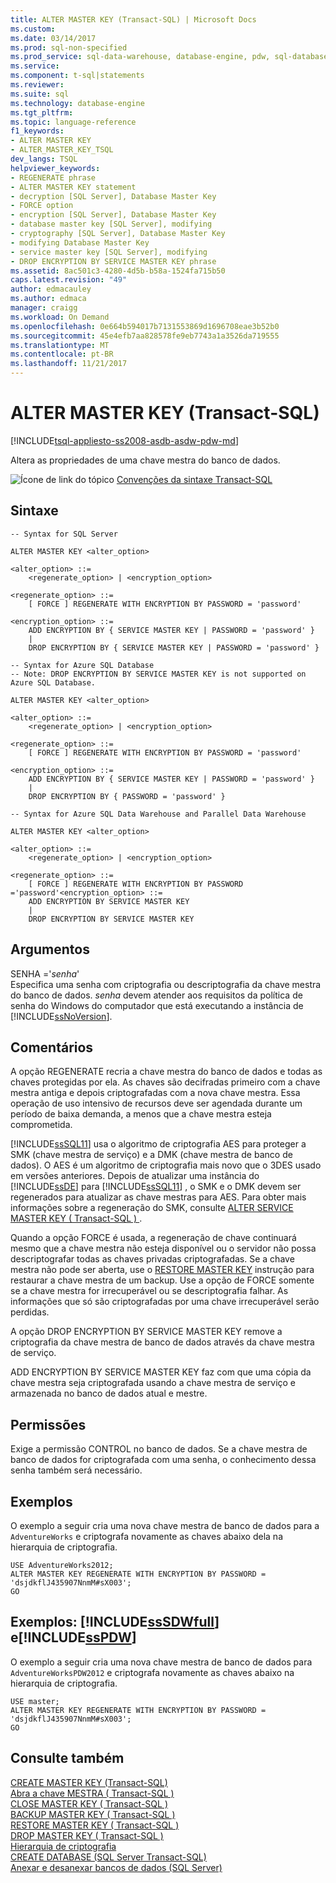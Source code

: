 ```yaml
---
title: ALTER MASTER KEY (Transact-SQL) | Microsoft Docs
ms.custom: 
ms.date: 03/14/2017
ms.prod: sql-non-specified
ms.prod_service: sql-data-warehouse, database-engine, pdw, sql-database
ms.service: 
ms.component: t-sql|statements
ms.reviewer: 
ms.suite: sql
ms.technology: database-engine
ms.tgt_pltfrm: 
ms.topic: language-reference
f1_keywords:
- ALTER MASTER KEY
- ALTER_MASTER_KEY_TSQL
dev_langs: TSQL
helpviewer_keywords:
- REGENERATE phrase
- ALTER MASTER KEY statement
- decryption [SQL Server], Database Master Key
- FORCE option
- encryption [SQL Server], Database Master Key
- database master key [SQL Server], modifying
- cryptography [SQL Server], Database Master Key
- modifying Database Master Key
- service master key [SQL Server], modifying
- DROP ENCRYPTION BY SERVICE MASTER KEY phrase
ms.assetid: 8ac501c3-4280-4d5b-b58a-1524fa715b50
caps.latest.revision: "49"
author: edmacauley
ms.author: edmaca
manager: craigg
ms.workload: On Demand
ms.openlocfilehash: 0e664b594017b7131553869d1696708eae3b52b0
ms.sourcegitcommit: 45e4efb7aa828578fe9eb7743a1a3526da719555
ms.translationtype: MT
ms.contentlocale: pt-BR
ms.lasthandoff: 11/21/2017
---
```

# <a name="alter-master-key-transact-sql"></a>ALTER MASTER KEY (Transact-SQL)
[!INCLUDE[tsql-appliesto-ss2008-asdb-asdw-pdw-md](../../includes/tsql-appliesto-ss2008-asdb-asdw-pdw-md.md)]

  Altera as propriedades de uma chave mestra do banco de dados.  
  
 ![Ícone de link do tópico](../../database-engine/configure-windows/media/topic-link.gif "Topic link icon") [Convenções da sintaxe Transact-SQL](../../t-sql/language-elements/transact-sql-syntax-conventions-transact-sql.md)  
  
## <a name="syntax"></a>Sintaxe  
  
```  
-- Syntax for SQL Server  
  
ALTER MASTER KEY <alter_option>  
  
<alter_option> ::=  
    <regenerate_option> | <encryption_option>  
  
<regenerate_option> ::=  
    [ FORCE ] REGENERATE WITH ENCRYPTION BY PASSWORD = 'password'  
  
<encryption_option> ::=  
    ADD ENCRYPTION BY { SERVICE MASTER KEY | PASSWORD = 'password' }  
    |   
    DROP ENCRYPTION BY { SERVICE MASTER KEY | PASSWORD = 'password' }  
```  
```  
-- Syntax for Azure SQL Database
-- Note: DROP ENCRYPTION BY SERVICE MASTER KEY is not supported on Azure SQL Database.
  
ALTER MASTER KEY <alter_option>  
  
<alter_option> ::=  
    <regenerate_option> | <encryption_option>  
  
<regenerate_option> ::=  
    [ FORCE ] REGENERATE WITH ENCRYPTION BY PASSWORD = 'password'  
  
<encryption_option> ::=  
    ADD ENCRYPTION BY { SERVICE MASTER KEY | PASSWORD = 'password' }  
    |   
    DROP ENCRYPTION BY { PASSWORD = 'password' }  
```  
```  
-- Syntax for Azure SQL Data Warehouse and Parallel Data Warehouse  
  
ALTER MASTER KEY <alter_option>  
  
<alter_option> ::=  
    <regenerate_option> | <encryption_option>  
  
<regenerate_option> ::=  
    [ FORCE ] REGENERATE WITH ENCRYPTION BY PASSWORD ='password'<encryption_option> ::=  
    ADD ENCRYPTION BY SERVICE MASTER KEY   
    |   
    DROP ENCRYPTION BY SERVICE MASTER KEY  
```  
  
## <a name="arguments"></a>Argumentos  
 SENHA ='*senha*'  
 Especifica uma senha com criptografia ou descriptografia da chave mestra do banco de dados. *senha* devem atender aos requisitos da política de senha do Windows do computador que está executando a instância de [!INCLUDE[ssNoVersion](../../includes/ssnoversion-md.md)].  
  
## <a name="remarks"></a>Comentários  
 A opção REGENERATE recria a chave mestra do banco de dados e todas as chaves protegidas por ela. As chaves são decifradas primeiro com a chave mestra antiga e depois criptografadas com a nova chave mestra. Essa operação de uso intensivo de recursos deve ser agendada durante um período de baixa demanda, a menos que a chave mestra esteja comprometida.  
  
 [!INCLUDE[ssSQL11](../../includes/sssql11-md.md)] usa o algoritmo de criptografia AES para proteger a SMK (chave mestra de serviço) e a DMK (chave mestra de banco de dados). O AES é um algoritmo de criptografia mais novo que o 3DES usado em versões anteriores. Depois de atualizar uma instância do [!INCLUDE[ssDE](../../includes/ssde-md.md)] para [!INCLUDE[ssSQL11](../../includes/sssql11-md.md)] , o SMK e o DMK devem ser regenerados para atualizar as chave mestras para AES. Para obter mais informações sobre a regeneração do SMK, consulte [ALTER SERVICE MASTER KEY &#40; Transact-SQL &#41; ](../../t-sql/statements/alter-service-master-key-transact-sql.md).  
  
 Quando a opção FORCE é usada, a regeneração de chave continuará mesmo que a chave mestra não esteja disponível ou o servidor não possa descriptografar todas as chaves privadas criptografadas. Se a chave mestra não pode ser aberta, use o [RESTORE MASTER KEY](../../t-sql/statements/restore-master-key-transact-sql.md) instrução para restaurar a chave mestra de um backup. Use a opção de FORCE somente se a chave mestra for irrecuperável ou se descriptografia falhar. As informações que só são criptografadas por uma chave irrecuperável serão perdidas.  
  
 A opção DROP ENCRYPTION BY SERVICE MASTER KEY remove a criptografia da chave mestra de banco de dados através da chave mestra de serviço.  
  
 ADD ENCRYPTION BY SERVICE MASTER KEY faz com que uma cópia da chave mestra seja criptografada usando a chave mestra de serviço e armazenada no banco de dados atual e mestre.  
  
## <a name="permissions"></a>Permissões  
 Exige a permissão CONTROL no banco de dados. Se a chave mestra de banco de dados for criptografada com uma senha, o conhecimento dessa senha também será necessário.  
  
## <a name="examples"></a>Exemplos  
 O exemplo a seguir cria uma nova chave mestra de banco de dados para a `AdventureWorks` e criptografa novamente as chaves abaixo dela na hierarquia de criptografia.  
  
```  
USE AdventureWorks2012;  
ALTER MASTER KEY REGENERATE WITH ENCRYPTION BY PASSWORD = 'dsjdkflJ435907NnmM#sX003';  
GO  
```  
  
## <a name="examples-includesssdwfullincludessssdwfull-mdmd-and-includesspdwincludessspdw-mdmd"></a>Exemplos: [!INCLUDE[ssSDWfull](../../includes/sssdwfull-md.md)] e[!INCLUDE[ssPDW](../../includes/sspdw-md.md)]  
 O exemplo a seguir cria uma nova chave mestra de banco de dados para `AdventureWorksPDW2012` e criptografa novamente as chaves abaixo na hierarquia de criptografia.  
  
```  
USE master;  
ALTER MASTER KEY REGENERATE WITH ENCRYPTION BY PASSWORD = 'dsjdkflJ435907NnmM#sX003';  
GO  
```  
  
## <a name="see-also"></a>Consulte também  
 [CREATE MASTER KEY &#40;Transact-SQL&#41;](../../t-sql/statements/create-master-key-transact-sql.md)   
 [Abra a chave MESTRA &#40; Transact-SQL &#41;](../../t-sql/statements/open-master-key-transact-sql.md)   
 [CLOSE MASTER KEY &#40; Transact-SQL &#41;](../../t-sql/statements/close-master-key-transact-sql.md)   
 [BACKUP MASTER KEY &#40; Transact-SQL &#41;](../../t-sql/statements/backup-master-key-transact-sql.md)   
 [RESTORE MASTER KEY &#40; Transact-SQL &#41;](../../t-sql/statements/restore-master-key-transact-sql.md)   
 [DROP MASTER KEY &#40; Transact-SQL &#41;](../../t-sql/statements/drop-master-key-transact-sql.md)   
 [Hierarquia de criptografia](../../relational-databases/security/encryption/encryption-hierarchy.md)   
 [CREATE DATABASE &#40;SQL Server Transact-SQL&#41;](../../t-sql/statements/create-database-sql-server-transact-sql.md)   
 [Anexar e desanexar bancos de dados &#40;SQL Server&#41;](../../relational-databases/databases/database-detach-and-attach-sql-server.md)  
  
  

